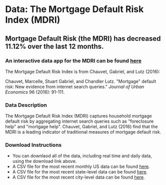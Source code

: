 # Data: The Mortgage Default Risk Index (MDRI)

## Mortgage Default Risk (the MDRI) has decreased 11.12% over the last 12 months.

### An interactive data app for the MDRI can be found [here](XXX)

The Mortgage Default Risk Index is from Chauvet, Gabriel, and Lutz
(2016):

Chauvet, Marcelle, Stuart Gabriel, and Chandler Lutz. "Mortgage"
default risk: New evidence from internet search queries." *Journal of
Urban Economics* 96 (2016): 91-111.

### Data Description

The Mortgage Default Risk Index (MDRI) captures household mortgage
default risk by aggregating internet search queries such as
"foreclosure help" and "mortgage help". Chauvet, Gabriel, and Lutz
(2016) find that the MDRI is a leading indicator of traditional
measures of mortgage default risk.

### Download Instructions

* You can downlaod all of the data, including real time and daily
  data, using the download link above.
* A CSV file for the most recent monthly US data can be found [here](XXX).
* A CSV file for the most recent state-level data can be found [here](XXX).
* A CSV file for the most recent city-level data can be found [here](XXX).

